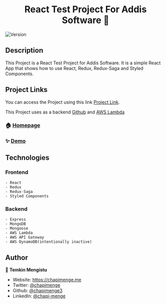 <h1 align="center">React Test Project For Addis Software 👋</h1>
<p>
  <img alt="Version" src="https://img.shields.io/badge/version-0.0.0-blue.svg?cacheSeconds=2592000" />
</p>

## Description

This Project is a React Test Project for Addis Software. It is a simple React App that shows how to use React, Redux, Redux-Saga and Styled Components.

## Project Links

You can access the Project using this link [Project Link](https://chapimenge.me/addis-software-test-frontend/).

This Project uses as a backend [Github](https://github.com/chapimenge3/addis-software-test-backend/) and [AWS Lambda](https://wuz792tp80.execute-api.us-east-1.amazonaws.com/dev)

### 🏠 [Homepage](https://wuz792tp80.execute-api.us-east-1.amazonaws.com/dev/)

### ✨ [Demo](https://chapimenge.me/addis-software-test-frontend/)

## Technologies

### Frontend

    - React
    - Redux
    - Redux-Saga
    - Styled Components

### Backend

    - Express
    - MongoDB
    - Mongoose
    - AWS Lambda
    - AWS API Gateway
    - AWS DynamoDB(intentionally inactive)

## Author

👤 **Temkin Mengistu**

- Website: https://chapimenge.me
- Twitter: [@chapimenge](https://twitter.com/chapimenge)
- Github: [@chapimenge3](https://github.com/chapimenge3)
- LinkedIn: [@chapi-menge](https://linkedin.com/in/chapi-menge)
